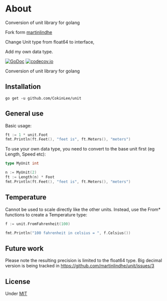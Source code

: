 # About
Conversion of unit library for golang


Fork form [martinlindhe](https://github.com/martinlindhe/unit)


Change Unit type from float64 to interface,  


Add my own data type.  


[![GoDoc](https://godoc.org/github.com/CokinLee/unit?status.svg)](https://godoc.org/github.com/martinlindhe/unit)
[![codecov.io](https://codecov.io/github/CokinLee/unit/coverage.svg?branch=master)](https://codecov.io/github/martinlindhe/unit?branch=master)


Conversion of unit library for golang


## Installation

```
go get -u github.com/CokinLee/unit
```


## General use

Basic usage:
```go
ft := 1 * unit.Foot
fmt.Println(ft.Feet(), "feet is", ft.Meters(), "meters")
```

To use your own data type, you need to convert to the base unit first (eg Length, Speed etc):
```go
type MyUnit int

n := MyUnit(2)
ft := Length(n) * Foot
fmt.Println(ft.Feet(), "feet is", ft.Meters(), "meters")
```


## Temperature

Cannot be used to scale directly like the other units.
Instead, use the From* functions to create a Temperature type:

```go
f := unit.FromFahrenheit(100)

fmt.Println("100 fahrenheit in celsius = ", f.Celsius())
```


## Future work

Please note the resulting precision is limited to the float64 type.
Big decimal version is being tracked in https://github.com/martinlindhe/unit/issues/3


## License

Under [MIT](LICENSE)
